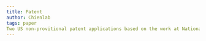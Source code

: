 ```yaml
---
title: Patent
author: Chienlab
tags: paper
Two US non-provitional patent applications based on the work at National Taiwan University have been submitted! Congrates to the inventors. Finger-crossed!
---
```


